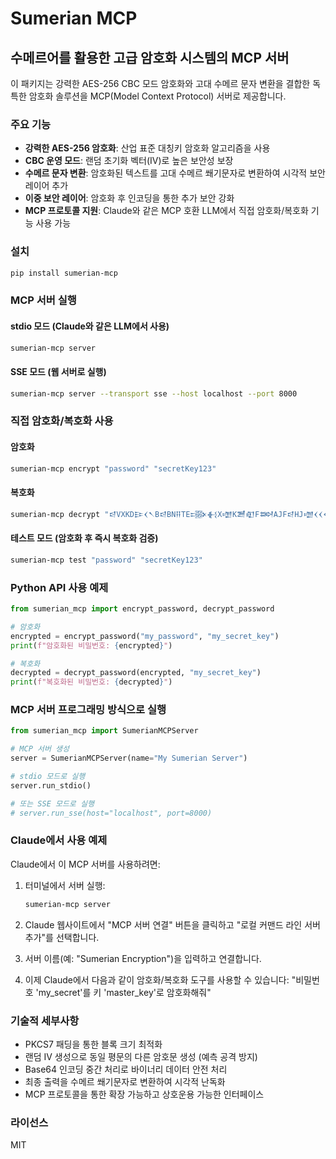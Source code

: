 # Sumerian MCP

## 수메르어를 활용한 고급 암호화 시스템의 MCP 서버

이 패키지는 강력한 AES-256 CBC 모드 암호화와 고대 수메르 문자 변환을 결합한 독특한 암호화 솔루션을 MCP(Model Context Protocol) 서버로 제공합니다.

### 주요 기능

- **강력한 AES-256 암호화**: 산업 표준 대칭키 암호화 알고리즘을 사용
- **CBC 운영 모드**: 랜덤 초기화 벡터(IV)로 높은 보안성 보장
- **수메르 문자 변환**: 암호화된 텍스트를 고대 수메르 쐐기문자로 변환하여 시각적 보안 레이어 추가
- **이중 보안 레이어**: 암호화 후 인코딩을 통한 추가 보안 강화
- **MCP 프로토콜 지원**: Claude와 같은 MCP 호환 LLM에서 직접 암호화/복호화 기능 사용 가능

### 설치

```bash
pip install sumerian-mcp
```

### MCP 서버 실행

#### stdio 모드 (Claude와 같은 LLM에서 사용)

```bash
sumerian-mcp server
```

#### SSE 모드 (웹 서버로 실행)

```bash
sumerian-mcp server --transport sse --host localhost --port 8000
```

### 직접 암호화/복호화 사용

#### 암호화

```bash
sumerian-mcp encrypt "password" "secretKey123"
```

#### 복호화

```bash
sumerian-mcp decrypt "𒁀VXKD𒄿𒌋𒀹B𒁀BN𒍝TE𒀻𒈬X𒌝K𒍪𒊏F𒇷AJF𒁀HJ𒌝𒌋𒌋𒅈IDB𒌷KVO𒉿I𒈦" "secretKey123"
```

#### 테스트 모드 (암호화 후 즉시 복호화 검증)

```bash
sumerian-mcp test "password" "secretKey123"
```

### Python API 사용 예제

```python
from sumerian_mcp import encrypt_password, decrypt_password

# 암호화
encrypted = encrypt_password("my_password", "my_secret_key")
print(f"암호화된 비밀번호: {encrypted}")

# 복호화
decrypted = decrypt_password(encrypted, "my_secret_key")
print(f"복호화된 비밀번호: {decrypted}")
```

### MCP 서버 프로그래밍 방식으로 실행

```python
from sumerian_mcp import SumerianMCPServer

# MCP 서버 생성
server = SumerianMCPServer(name="My Sumerian Server")

# stdio 모드로 실행
server.run_stdio()

# 또는 SSE 모드로 실행
# server.run_sse(host="localhost", port=8000)
```

### Claude에서 사용 예제

Claude에서 이 MCP 서버를 사용하려면:

1. 터미널에서 서버 실행:

   ```bash
   sumerian-mcp server
   ```

2. Claude 웹사이트에서 "MCP 서버 연결" 버튼을 클릭하고 "로컬 커맨드 라인 서버 추가"를 선택합니다.

3. 서버 이름(예: "Sumerian Encryption")을 입력하고 연결합니다.

4. 이제 Claude에서 다음과 같이 암호화/복호화 도구를 사용할 수 있습니다:
   "비밀번호 'my_secret'를 키 'master_key'로 암호화해줘"

### 기술적 세부사항

- PKCS7 패딩을 통한 블록 크기 최적화
- 랜덤 IV 생성으로 동일 평문의 다른 암호문 생성 (예측 공격 방지)
- Base64 인코딩 중간 처리로 바이너리 데이터 안전 처리
- 최종 출력을 수메르 쐐기문자로 변환하여 시각적 난독화
- MCP 프로토콜을 통한 확장 가능하고 상호운용 가능한 인터페이스

### 라이선스

MIT

